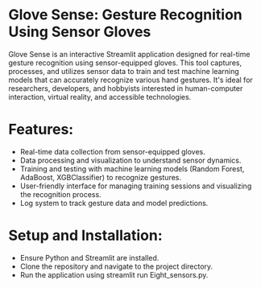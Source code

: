 # Glove Sense: Gesture Recognition Using Sensor Gloves
Glove Sense is an interactive Streamlit application designed for real-time gesture recognition using sensor-equipped gloves. This tool captures, processes, and utilizes sensor data to train and test machine learning models that can accurately recognize various hand gestures. It's ideal for researchers, developers, and hobbyists interested in human-computer interaction, virtual reality, and accessible technologies.

# Features:
- Real-time data collection from sensor-equipped gloves.
- Data processing and visualization to understand sensor dynamics.
- Training and testing with machine learning models (Random Forest, AdaBoost, XGBClassifier) to recognize gestures.
- User-friendly interface for managing training sessions and visualizing the recognition process.
- Log system to track gesture data and model predictions.

# Setup and Installation:
- Ensure Python and Streamlit are installed.
- Clone the repository and navigate to the project directory.
- Run the application using streamlit run Eight_sensors.py.
